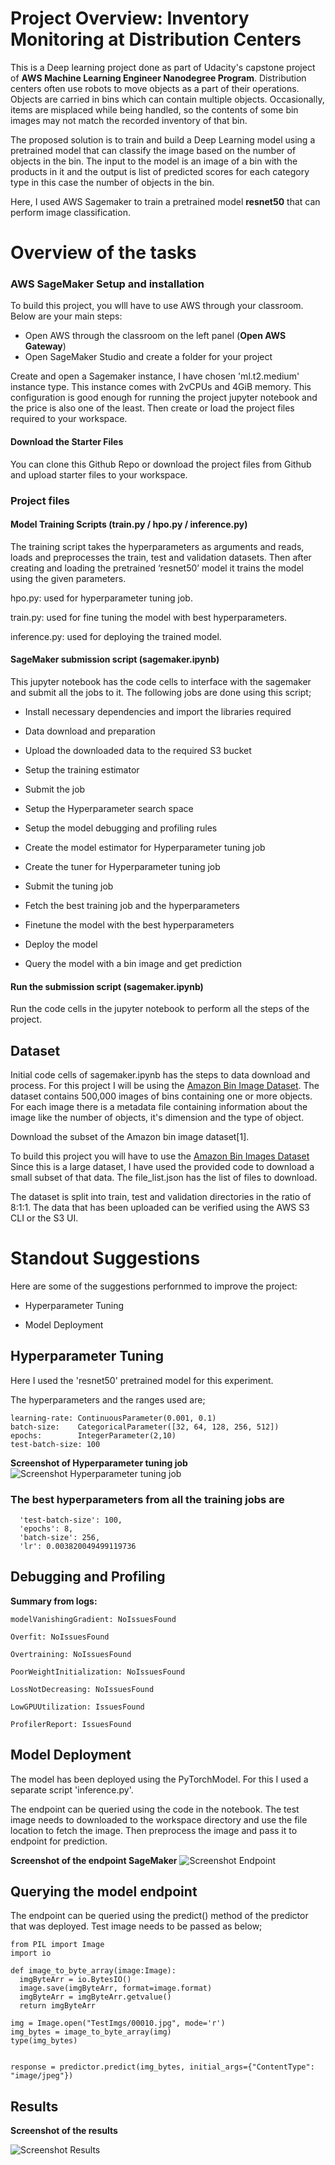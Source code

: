 # Project Overview: Inventory Monitoring at Distribution Centers

This is a Deep learning project done as part of Udacity's capstone project of **AWS Machine Learning Engineer Nanodegree Program**.
Distribution centers often use robots to move objects as a part of their operations. Objects are carried in bins which can contain multiple objects. Occasionally, items are misplaced while being handled, so the contents of some bin images may not match the recorded inventory of that bin.

The proposed solution is to train and build a Deep Learning model using a pretrained model that can classify the image based on the number of objects in the bin. The input to the model is an image of a bin with the products in it and the output is list of predicted scores for each category type in this case the number of objects in the bin.

Here, I used AWS Sagemaker to train a pretrained model **resnet50** that can perform image classification. 


# Overview of the tasks

### AWS SageMaker Setup and installation

To build this project, you wlll have to use AWS through your classroom. Below are your main steps:
- Open AWS through the classroom on the left panel (**Open AWS Gateway**)
- Open SageMaker Studio and create a folder for your project

Create and open a Sagemaker instance, I have chosen 'ml.t2.medium' instance type. This instance comes with 2vCPUs and 4GiB memory. This configuration is good enough for running the project jupyter notebook and the price is also one of the least.
Then create or load the project files required to your workspace.

#### Download the Starter Files

You can clone this Github Repo or download the project files from Github and upload starter files to your workspace.

### Project files

#### Model Training Scripts (train.py / hpo.py / inference.py)

The training script takes the hyperparameters as arguments and reads, loads and preprocesses the train, test and validation datasets. Then after creating and loading the pretrained ‘resnet50’ model it trains the model using the given parameters.

hpo.py:  used for hyperparameter tuning job.

train.py: used for fine tuning the model with best hyperparameters.

inference.py: used for deploying the trained model.


#### SageMaker submission script (sagemaker.ipynb)

This jupyter notebook has the code cells to interface with the sagemaker and submit all the jobs to it. The following jobs are done using this script;

- Install necessary dependencies and import the libraries required

- Data download and preparation

- Upload the downloaded data to the required S3 bucket

- Setup the training estimator

- Submit the job

- Setup the Hyperparameter search space
    
- Setup the model debugging and profiling rules
    
- Create the model estimator for Hyperparameter tuning job

- Create the tuner for Hyperparameter tuning job
- Submit the tuning job
    
- Fetch the best training job and the hyperparameters

- Finetune the model with the best hyperparameters
    
- Deploy the model
    
- Query the model with a bin image and get prediction




#### Run the submission script (sagemaker.ipynb)

Run the code cells in the jupyter notebook to perform all the steps of the project.



## Dataset

Initial code cells of sagemaker.ipynb has the steps to data download and process.
For this project I will be using the <a href="https://registry.opendata.aws/amazon-bin-imagery/" target="_blank">Amazon Bin Image Dataset</a>.
The dataset contains 500,000 images of bins containing one or more objects. For each image there is a metadata file containing information about the image like the number of objects, it's dimension and the type of object.

Download the subset of the Amazon bin image dataset[1]. 

To build this project you will have to use the [Amazon Bin Images Dataset](https://registry.opendata.aws/amazon-bin-imagery/)
Since this is a large dataset, I have used the provided code to download a small subset of that data.
The file_list.json has the list of files to download.

The dataset is split into train, test and validation directories in the ratio of 8:1:1.
The data that has been uploaded can be verified using the AWS S3 CLI or the S3 UI.


# Standout Suggestions

Here are some of the suggestions perfornmed to improve the project:

- Hyperparameter Tuning

- Model Deployment


## Hyperparameter Tuning
Here I used the 'resnet50' pretrained model for this experiment.

The hyperparameters and the ranges used are;

```
learning-rate: ContinuousParameter(0.001, 0.1)
batch-size:    CategoricalParameter([32, 64, 128, 256, 512])
epochs:        IntegerParameter(2,10)
test-batch-size: 100
```

**Screenshot of Hyperparameter tuning job**
![Screenshot Hyperparameter tuning job](./screenshots/hpo.png)
    
### The best hyperparameters from all the training jobs are

```
  'test-batch-size': 100,
  'epochs': 8,
  'batch-size': 256,
  'lr': 0.003820049499119736
```

## Debugging and Profiling

__Summary from logs:__

```
modelVanishingGradient: NoIssuesFound

Overfit: NoIssuesFound

Overtraining: NoIssuesFound

PoorWeightInitialization: NoIssuesFound

LossNotDecreasing: NoIssuesFound

LowGPUUtilization: IssuesFound

ProfilerReport: IssuesFound
```


## Model Deployment

The model has been deployed using the PyTorchModel. For this I used a separate script 'inference.py'.

The endpoint can be queried using the code in the notebook. The test image needs to downloaded to the workspace directory and use the file location to fetch the image. Then preprocess the image and pass it to endpoint for prediction.

**Screenshot of the endpoint SageMaker**
![Screenshot Endpoint](./screenshots/endpoint.png)


## Querying the model endpoint

The endpoint can be queried using the predict() method of the predictor that was deployed.
Test image needs to be passed as below;


```
from PIL import Image
import io

def image_to_byte_array(image:Image):
  imgByteArr = io.BytesIO()
  image.save(imgByteArr, format=image.format)
  imgByteArr = imgByteArr.getvalue()
  return imgByteArr

img = Image.open("TestImgs/00010.jpg", mode='r')
img_bytes = image_to_byte_array(img)
type(img_bytes)


response = predictor.predict(img_bytes, initial_args={"ContentType": "image/jpeg"})
```

## Results

**Screenshot of the results**

![Screenshot Results](./screenshots/result.png)
